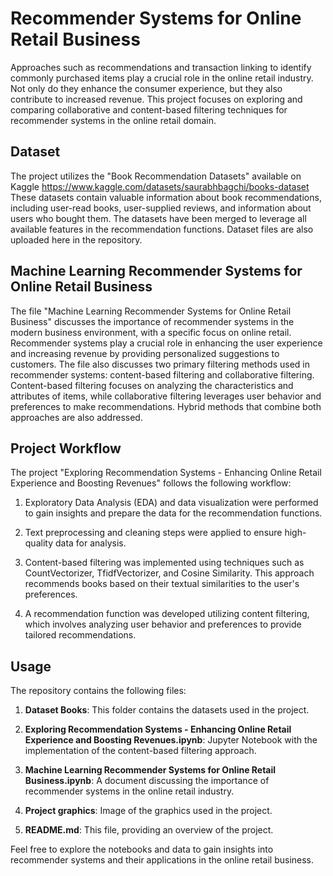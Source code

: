 # Recommender Systems for Online Retail Business

Approaches such as recommendations and transaction linking to identify commonly purchased items play a crucial role in the online retail industry. Not only do they enhance the consumer experience, but they also contribute to increased revenue. This project focuses on exploring and comparing collaborative and content-based filtering techniques for recommender systems in the online retail domain.

## Dataset

The project utilizes the "Book Recommendation Datasets" available on Kaggle https://www.kaggle.com/datasets/saurabhbagchi/books-dataset These datasets contain valuable information about book recommendations, including user-read books, user-supplied reviews, and information about users who bought them. The datasets have been merged to leverage all available features in the recommendation functions. Dataset files are also uploaded here in the repository.

## Machine Learning Recommender Systems for Online Retail Business

The file "Machine Learning Recommender Systems for Online Retail Business" discusses the importance of recommender systems in the modern business environment, with a specific focus on online retail. Recommender systems play a crucial role in enhancing the user experience and increasing revenue by providing personalized suggestions to customers. The file also discusses two primary filtering methods used in recommender systems: content-based filtering and collaborative filtering. Content-based filtering focuses on analyzing the characteristics and attributes of items, while collaborative filtering leverages user behavior and preferences to make recommendations. Hybrid methods that combine both approaches are also addressed.

## Project Workflow

The project "Exploring Recommendation Systems - Enhancing Online Retail Experience and Boosting Revenues" follows the following workflow:

1. Exploratory Data Analysis (EDA) and data visualization were performed to gain insights and prepare the data for the recommendation functions.

2. Text preprocessing and cleaning steps were applied to ensure high-quality data for analysis.

3. Content-based filtering was implemented using techniques such as CountVectorizer, TfidfVectorizer, and Cosine Similarity. This approach recommends books based on their textual similarities to the user's preferences.

4. A recommendation function was developed utilizing content filtering, which involves analyzing user behavior and preferences to provide tailored recommendations.

## Usage

The repository contains the following files:

1. **Dataset Books**: This folder contains the datasets used in the project.

2. **Exploring Recommendation Systems - Enhancing Online Retail Experience and Boosting Revenues.ipynb**: Jupyter Notebook with the implementation of the content-based filtering approach.

3. **Machine Learning Recommender Systems for Online Retail Business.ipynb**: A document discussing the importance of recommender systems in the online retail industry.

4. **Project graphics**: Image of the graphics used in the project.

5. **README.md**: This file, providing an overview of the project.

Feel free to explore the notebooks and data to gain insights into recommender systems and their applications in the online retail business.
